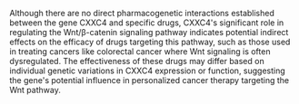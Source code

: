 Although there are no direct pharmacogenetic interactions established between the gene CXXC4 and specific drugs, CXXC4's significant role in regulating the Wnt/β-catenin signaling pathway indicates potential indirect effects on the efficacy of drugs targeting this pathway, such as those used in treating cancers like colorectal cancer where Wnt signaling is often dysregulated. The effectiveness of these drugs may differ based on individual genetic variations in CXXC4 expression or function, suggesting the gene's potential influence in personalized cancer therapy targeting the Wnt pathway.